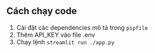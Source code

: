 ## Cách chạy code
1. Cài đặt các dependencies mô tả trong `pipfile`
2. Thêm API_KEY vào file .env
3. Chạy lệnh `streamlit run ./app.py`
